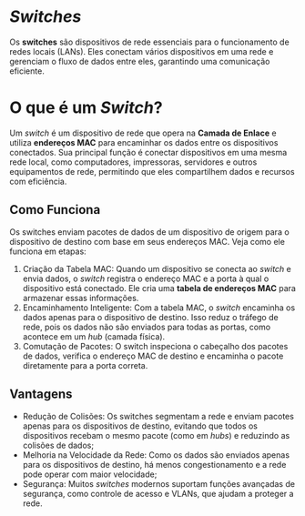 # *Switches*


Os **switches** são dispositivos de rede essenciais para o funcionamento de redes locais (LANs). Eles conectam vários dispositivos em uma rede e gerenciam o fluxo de dados entre eles, garantindo uma comunicação eficiente.

# **O que é um *Switch*?**
Um *switch* é um dispositivo de rede que opera na **Camada de Enlace** e utiliza **endereços MAC** para encaminhar os dados entre os dispositivos conectados. Sua principal função é conectar dispositivos em uma mesma rede local, como computadores, impressoras, servidores e outros equipamentos de rede, permitindo que eles compartilhem dados e recursos com eficiência.

## Como Funciona
Os switches enviam pacotes de dados de um dispositivo de origem para o dispositivo de destino com base em seus endereços MAC. Veja como ele funciona em etapas:

1. Criação da Tabela MAC: Quando um dispositivo se conecta ao *switch* e envia dados, o *switch* registra o endereço MAC e a porta à qual o dispositivo está conectado. Ele cria uma **tabela de endereços MAC** para armazenar essas informações.
2. Encaminhamento Inteligente: Com a tabela MAC, o *switch* encaminha os dados apenas para o dispositivo de destino. Isso reduz o tráfego de rede, pois os dados não são enviados para todas as portas, como acontece em um *hub* (camada física).
3. Comutação de Pacotes: O switch inspeciona o cabeçalho dos pacotes de dados, verifica o endereço MAC de destino e encaminha o pacote diretamente para a porta correta.

## Vantagens

- Redução de Colisões: Os switches segmentam a rede e enviam pacotes apenas para os dispositivos de destino, evitando que todos os dispositivos recebam o mesmo pacote (como em *hubs*) e reduzindo as colisões de dados;
- Melhoria na Velocidade da Rede: Como os dados são enviados apenas para os dispositivos de destino, há menos congestionamento e a rede pode operar com maior velocidade;
- Segurança: Muitos *switches* modernos suportam funções avançadas de segurança, como controle de acesso e VLANs, que ajudam a proteger a rede.

<!-- ### 4. **Tipos de Switches**

Existem vários tipos de switches, cada um com características específicas:

- **Switches Não Gerenciáveis**: São dispositivos mais simples, sem configurações avançadas. Ideal para redes pequenas que não exigem gerenciamento de tráfego.
- **Switches Gerenciáveis**: Permitem configurações avançadas, como VLANs, QoS (Quality of Service), controle de largura de banda e monitoramento de rede. Usados em redes empresariais que exigem maior controle e segurança.
- **Switches de Camada 3 (Switches Roteadores)**: Além das funções de um switch, operam na **Camada 3 (Rede)** e são capazes de realizar roteamento IP, possibilitando a interligação entre sub-redes.
- **Switches Empilháveis (Stackable)**: Permitem que múltiplos switches sejam interligados como uma única unidade lógica. Isso aumenta a capacidade e facilita o gerenciamento em redes de grande porte.
- **Switches PoE (Power over Ethernet)**: Fornecem energia e dados pela mesma conexão Ethernet, permitindo que dispositivos como câmeras IP, telefones VoIP e pontos de acesso Wi-Fi sejam alimentados diretamente pelo switch.

### 5. **Principais Funções de um Switch**

- **VLANs (Redes Locais Virtuais)**: Dividem a rede em segmentos lógicos, permitindo isolar tráfego entre diferentes grupos de dispositivos para maior segurança e controle.
- **QoS (Quality of Service)**: Prioriza o tráfego de rede, garantindo que aplicações críticas (como VoIP e vídeo) recebam largura de banda adequada para funcionar sem interrupções.
- **Agregação de Links**: Permite combinar várias conexões entre switches para aumentar a largura de banda e oferecer redundância.
- **Port Security**: Controle de acesso às portas do switch, impedindo dispositivos não autorizados de se conectarem à rede.

### 6. **Aplicações Comuns dos Switches**

Os switches são amplamente utilizados em redes corporativas e domésticas. Exemplos de uso incluem:

- **Redes Corporativas**: Conectar computadores, servidores e impressoras em uma mesma rede local, proporcionando alta velocidade de comunicação.
- **Centros de Dados**: Switches de alto desempenho são usados para conectar servidores em datacenters, onde o tráfego de dados é intenso e exige baixa latência.
- **Redes Domésticas e Pequenos Escritórios**: Switches não gerenciáveis são comuns para expandir a conectividade em ambientes com menos dispositivos.

### 7. **Switches vs. Outros Dispositivos de Rede**

| Característica                   | Switch                                | Hub                                  | Roteador                                 |
|----------------------------------|---------------------------------------|--------------------------------------|------------------------------------------|
| **Nível do Modelo OSI**          | Camada 2 (Enlace)                     | Camada 1 (Física)                    | Camada 3 (Rede)                          |
| **Base para Encaminhamento**     | Endereços MAC                         | Broadcast para todos os dispositivos | Endereços IP                             |
| **Redução de Colisões**          | Sim                                   | Não                                  | N/A                                      |
| **Função Principal**             | Conectar dispositivos em uma LAN      | Conectar dispositivos em uma LAN     | Interligar redes diferentes (LAN e WAN)  |
| **Tabela de Encaminhamento**     | Tabela MAC                            | Não possui tabela                    | Tabela de Roteamento                     |

### 8. **Exemplo de Implementação em uma Empresa**

Em uma empresa, switches gerenciáveis podem ser configurados para criar diferentes VLANs, dividindo a rede para setores específicos, como TI, Administrativo e Financeiro. Com essa configuração, cada setor tem seu próprio segmento de rede, o que aumenta a segurança e facilita o gerenciamento. Além disso, o QoS pode ser configurado para garantir prioridade para tráfego de voz e vídeo, melhorando a qualidade das chamadas VoIP e videoconferências.
 -->
